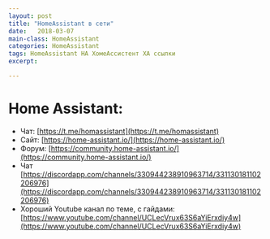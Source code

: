```yaml
---
layout: post
title: "HomeAssistant в сети"
date:   2018-03-07
main-class: HomeAssistant
categories: HomeAssistant
tags: HomeAssistant HA ХомеАссистент ХА ссылки
excerpt:

---
```


# Home Assistant:

* Чат: [https://t.me/homassistant](https://t.me/homassistant)
* Сайт: [https://home-assistant.io/](https://home-assistant.io/)
* Форум: [https://community.home-assistant.io/](https://community.home-assistant.io/)
* Чат [https://discordapp.com/channels/330944238910963714/331130181102206976](https://discordapp.com/channels/330944238910963714/331130181102206976)
* Хороший Youtube канал по теме, с гайдами: [https://www.youtube.com/channel/UCLecVrux63S6aYiErxdiy4w](https://www.youtube.com/channel/UCLecVrux63S6aYiErxdiy4w)
